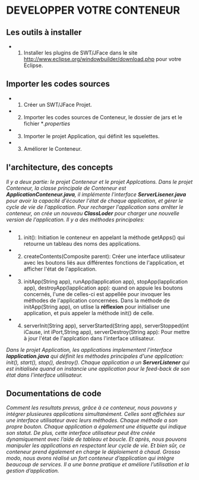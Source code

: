 # DEVELOPPER VOTRE CONTENEUR
## Les outils à installer 
  - 1. Installer les plugins de SWT/JFace dans le site http://www.eclipse.org/windowbuilder/download.php pour votre Eclipse.
## Importer les codes sources
  - 1. Créer un SWT/JFace Projet.
  - 2. Importer les codes sources de Conteneur, le dossier de jars et le fichier **.properties*
  - 3. Importer le projet Application, qui définit les squelettes.
  - 3. Améliorer le Conteneur.
##  l'architecture, des concepts
*Il y a deux partie: le projet Conteneur et le projet Applcations.*
*Dans le projet Conteneur, la classe principale de Conteneur est **ApplicationConteneur.java**, il implémente l'interface **ServerLisener.java** pour avoir la capacité d'écouter l'état de chaque application, et gérer le cycle de vie de l'application. Pour recharger l'application sans arrêter le conteneur, on crée un nouveau **ClassLoder** pour charger une nouvelle version de l'application.
Il y a des méthodes principales:*
 - 1.  init(): Initiation le conteneur en appelant la méthode getApps() qui retourne un tableau des noms des applications.
 - 2.  createContents(Composite parent): Créer une interface utilisateur avec les boutons liés aux différentes fonctions de l'application, et afficher l'état de l'application.
 - 3. initApp(String app), runApp(Iapplication app), stopApp(Iapplication app), destroyApp(Iapplication app): quand on appuie les boutons concernés, l'une de celles-ci est appellée pour invoquer les méthodes de l'application concernées. Dans la méthode de initApp(String app), on utlise la __réflexion__ pour initialiser une application, et puis appeler la méthode init() de celle.
 - 4. serverInit(String app), serverStarted(String app), serverStopped(int iCause, int iPort,String app), serverDestroy(String app): Pour mettre à jour l'état de l'applcation dans l'interface utilisateur.

*Dans le projet Application, les applications implementent l'interface **Iapplication.java** qui définit les méthodes principales d'une application: init(), start(), stop(), destroy(). Chaque application a un **ServerListener** qui est initialisée quand on instancie une application pour le feed-back de son état dans l'interface utilisateur.*
## Documentations de code
*Comment les resultats prevus, grâce à ce conteneur, nous pouvons y intégrer plusieures applications simultanément. Celles sont affichées sur une interface utilisateur avec leurs méthodes. Chaque méthode a son propre bouton. Chaque application a également une étiquette qui indique son statut. De plus, cette interface utilisateur peut être créée dynamiquement avec l’aide de tableau et boucle. Et après, nous pouvons manipuler les applications en respectant leur cycle de vie. Et bien sûr, ce conteneur prend également en charge le déploiement à chaud. Grosso modo, nous avons réalisé un fort conteneur d’application qui intègre beaucoup de services. Il a une bonne pratique et améliore l’utilisation et la gestion d’application.*
 


